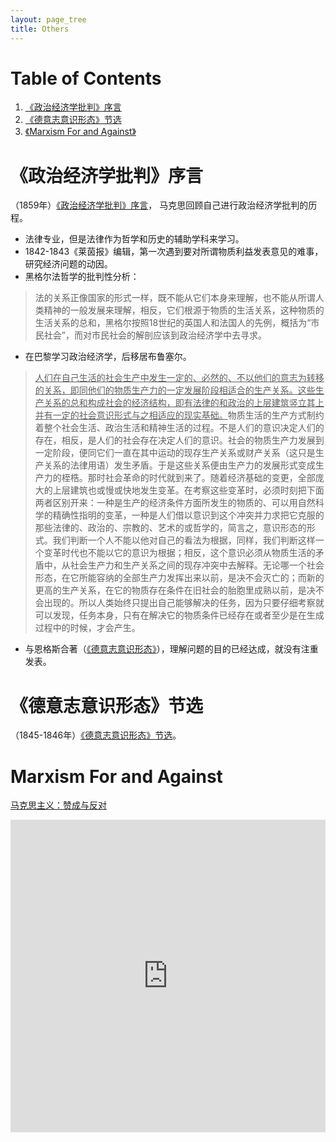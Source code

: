 ```yaml
---
layout: page_tree
title: Others
---
```


# Table of Contents

1. [《政治经济学批判》序言](#lzzjjxpp)
2. [《德意志意识形态》节选](#ldyzysxt)
3. [《Marxism For and Against》](#lmfaa)

<p></p>

<a name="lzzjjxpp"></a>
# 《政治经济学批判》序言

（1859年）[《政治经济学批判》序言](https://www.marxists.org/chinese/marx/06.htm)， 马克思回顾自己进行政治经济学批判的历程。

* 法律专业，但是法律作为哲学和历史的辅助学科来学习。
* 1842-1843《莱茵报》编辑，第一次遇到要对所谓物质利益发表意见的难事，研究经济问题的动因。
* 黑格尔法哲学的批判性分析：

> 法的关系正像国家的形式一样，既不能从它们本身来理解，也不能从所谓人类精神的一般发展来理解，相反，它们根源于物质的生活关系，这种物质的生活关系的总和，黑格尔按照18世纪的英国人和法国人的先例，概括为“市民社会”，而对市民社会的解剖应该到政治经济学中去寻求。

* 在巴黎学习政治经济学，后移居布鲁塞尔。

> <u>人们在自己生活的社会生产中发生一定的、必然的、不以他们的意志为转移的关系，即同他们的物质生产力的一定发展阶段相适合的生产关系。这些生产关系的总和构成社会的经济结构，即有法律的和政治的上层建筑竖立其上并有一定的社会意识形式与之相适应的现实基础。</u>物质生活的生产方式制约着整个社会生活、政治生活和精神生活的过程。不是人们的意识决定人们的存在，相反，是人们的社会存在决定人们的意识。社会的物质生产力发展到一定阶段，便同它们一直在其中运动的现存生产关系或财产关系（这只是生产关系的法律用语）发生矛盾。于是这些关系便由生产力的发展形式变成生产力的桎梏。那时社会革命的时代就到来了。随着经济基础的变更，全部庞大的上层建筑也或慢或快地发生变革。在考察这些变革时，必须时刻把下面两者区别开来：一种是生产的经济条件方面所发生的物质的、可以用自然科学的精确性指明的变革，一种是人们借以意识到这个冲突并力求把它克服的那些法律的、政治的、宗教的、艺术的或哲学的，简言之，意识形态的形式。我们判断一个人不能以他对自己的看法为根据，同样，我们判断这样一个变革时代也不能以它的意识为根据；相反，这个意识必须从物质生活的矛盾中，从社会生产力和生产关系之间的现存冲突中去解释。无论哪一个社会形态，在它所能容纳的全部生产力发挥出来以前，是决不会灭亡的；而新的更高的生产关系，在它的物质存在条件在旧社会的胎胞里成熟以前，是决不会出现的。所以人类始终只提出自己能够解决的任务，因为只要仔细考察就可以发现，任务本身，只有在解决它的物质条件已经存在或者至少是在生成过程中的时候，才会产生。

* 与恩格斯合著（[《德意志意识形态》](/Philosophy/western/marx/wdf/#l4)），理解问题的目的已经达成，就没有注重发表。

<a name="ldyzysxt"></a>
# 《德意志意识形态》节选

（1845-1846年）[《德意志意识形态》节选](https://www.marxists.org/chinese/marx/marxist.org-chinese-marx-1846.htm)。


<a name="lmfaa"></a>
# Marxism For and Against

[马克思主义：赞成与反对](https://www.marxists.org/chinese/reference-books/heilbroner-1980/index.htm)

<embed src="https://drive.google.com/viewerng/viewer?embedded=true&url=https://github.com/gggliuye/for_fun/raw/master/pdfs/philosophy/marxism_for_and_against.pdf" width="100%" height="500">
